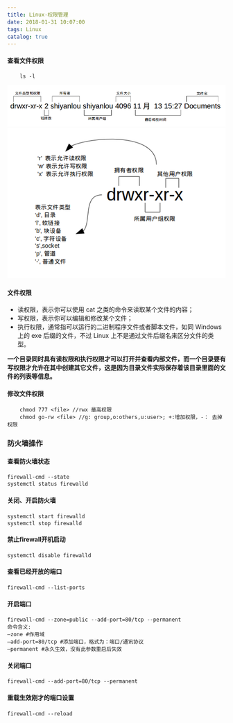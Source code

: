 ```yaml
---
title: Linux-权限管理
date: 2018-01-31 10:07:00
tags: Linux
catalog: true
---
```


#### 查看文件权限

```
    ls -l
```

![](/images/blog/linux/chmod-1.png)
![](/images/blog/linux/chmod-2.png)

#### 文件权限

- 读权限，表示你可以使用 cat <file name> 之类的命令来读取某个文件的内容；
- 写权限，表示你可以编辑和修改某个文件；
- 执行权限，通常指可以运行的二进制程序文件或者脚本文件，如同 Windows 上的 exe 后缀的文件，不过 Linux 上不是通过文件后缀名来区分文件的类型。

**一个目录同时具有读权限和执行权限才可以打开并查看内部文件，而一个目录要有写权限才允许在其中创建其它文件，这是因为目录文件实际保存着该目录里面的文件的列表等信息。**

#### 修改文件权限

```
    chmod 777 <file> //rwx 最高权限
    chmod go-rw <file> //g: group,o:others,u:user>; +:增加权限，-： 去掉权限
```

### 防火墙操作
#### 查看防火墙状态
```linux
firewall-cmd --state
systemctl status firewalld
```
#### 关闭、开启防火墙
```linux
systemctl start firewalld
systemctl stop firewalld
```
#### 禁止firewall开机启动
```linux
systemctl disable firewalld
```
####  查看已经开放的端口
```linux
firewall-cmd --list-ports
```
#### 开启端口
```linux
firewall-cmd --zone=public --add-port=80/tcp --permanent 
命令含义:
–zone #作用域
–add-port=80/tcp #添加端口，格式为：端口/通讯协议
–permanent #永久生效，没有此参数重启后失效
```
#### 关闭端口
```linux
firewall-cmd --add-port=80/tcp --permanent 
```

#### 重载生效刚才的端口设置
```linux
firewall-cmd --reload
```